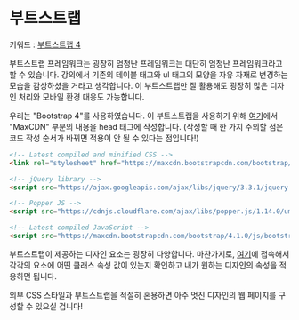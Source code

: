 # 부트스트랩
키워드 : [부트스트랩 4](https://www.w3schools.com/bootstrap4/default.asp)

부트스트랩 프레임워크는 굉장히 엄청난 프레임워크는 대단히 엄청난 프레임워크라고 할 수 있습니다. 강의에서 기존의 테이블 태그와 ul 태그의 모양을 자유 자재로 변경하는 모습을 감상하셨을 거라고 생각합니다. 이 부트스트랩만 잘 활용해도 굉장히 많은 디자인 처리와 모바일 환경 대응도 가능합니다. 

우리는 "Bootstrap 4"를 사용하였습니다. 이 부트스트랩을 사용하기 위해 [여기](https://www.w3schools.com/bootstrap4/bootstrap_get_started.asp)에서 "MaxCDN" 부분의 내용을 head 태그에 작성합니다. (작성할 때 한 가지 주의할 점은 코드 작성 순서가 바뀌면 적용이 안 될 수 있다는 점입니다!)

```html
<!-- Latest compiled and minified CSS -->
<link rel="stylesheet" href="https://maxcdn.bootstrapcdn.com/bootstrap/4.1.0/css/bootstrap.min.css">

<!-- jQuery library -->
<script src="https://ajax.googleapis.com/ajax/libs/jquery/3.3.1/jquery.min.js"></script>

<!-- Popper JS -->
<script src="https://cdnjs.cloudflare.com/ajax/libs/popper.js/1.14.0/umd/popper.min.js"></script>

<!-- Latest compiled JavaScript -->
<script src="https://maxcdn.bootstrapcdn.com/bootstrap/4.1.0/js/bootstrap.min.js"></script>
```
부트스트랩이 제공하는 디자인 요소는 굉장히 다양합니다. 마찬가지로, [여기](https://www.w3schools.com/bootstrap4/bootstrap_get_started.asp)에 접속해서 각각의 요소에 어떤 클래스 속성 값이 있는지 확인하고 내가 원하는 디자인의 속성을 적용하면 됩니다.

외부 CSS 스타일과 부트스트랩을 적절히 혼용하면 아주 멋진 디자인의 웹 페이지를 구성할 수 있으실 겁니다!





